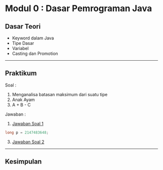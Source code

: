 # Modul 0 : Dasar Pemrograman Java

## Dasar Teori
* Keyword dalam Java
* Tipe Dasar
* Variabel
* Casting dan Promotion

<hr>

## Praktikum
Soal : 
1. Menganalisa batasan maksimum dari suatu tipe
2. Anak Ayam
3. A + B - C

Jawaban :
1. [Jawaban Soal 1](https://github.com/Musliminnn/19102238_Muslimin-Dita-Herianto_Pemrograman2/blob/modul0/src/main/java/com/muslimin/pbo/modul0/latihan/Aritmatika.java)
```java
long p = 2147483648;
```
3. [Jawaban Soal 2](https://github.com/Musliminnn/19102238_Muslimin-Dita-Herianto_Pemrograman2/blob/modul0/src/main/java/com/muslimin/pbo/modul0/latihan/CobaUnicode.java)

<hr>

## Kesimpulan
